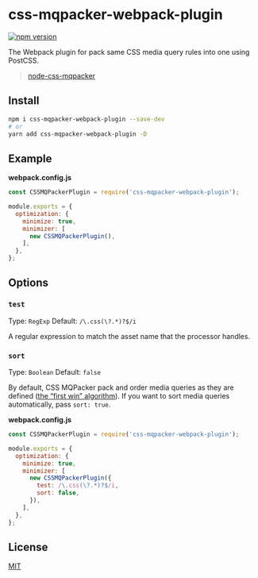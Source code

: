 # css-mqpacker-webpack-plugin

[![npm version](https://img.shields.io/npm/v/css-mqpacker-webpack-plugin.svg)](https://www.npmjs.com/package/css-mqpacker-webpack-plugin)


The Webpack plugin for pack same CSS media query rules into one using PostCSS.

> [node-css-mqpacker](https://github.com/hail2u/node-css-mqpacker)

## Install

```bash
npm i css-mqpacker-webpack-plugin --save-dev
# or
yarn add css-mqpacker-webpack-plugin -D
```

## Example

**webpack.config.js**

```js
const CSSMQPackerPlugin = require('css-mqpacker-webpack-plugin');

module.exports = {
  optimization: {
    minimize: true,
    minimizer: [
      new CSSMQPackerPlugin(),
    ],
  },
};
```

## Options

### `test`

Type: `RegExp` Default: `/\.css(\?.*)?$/i`

A regular expression to match the asset name that the processor handles.

### `sort`

Type: `Boolean` Default: `false`

By default, CSS MQPacker pack and order media queries as they are defined ([the “first win” algorithm](https://github.com/hail2u/node-css-mqpacker#the-first-win-algorithm)). If you want to sort media queries automatically, pass `sort: true`.

**webpack.config.js**

```js
const CSSMQPackerPlugin = require('css-mqpacker-webpack-plugin');

module.exports = {
  optimization: {
    minimize: true,
    minimizer: [
      new CSSMQPackerPlugin({
        test: /\.css(\?.*)?$/i,
        sort: false,
      }),
    ],
  },
};
```

## License

[MIT](./LICENSE)
